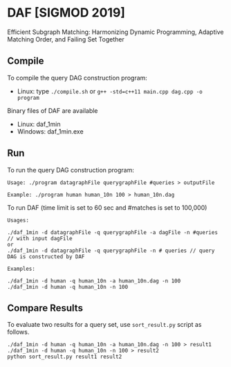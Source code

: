 # DAF [SIGMOD 2019]
Efficient Subgraph Matching: Harmonizing Dynamic Programming, Adaptive Matching Order, and Failing Set Together

## Compile
To compile the query DAG construction program:
- Linux: type `./compile.sh` or `g++ -std=c++11 main.cpp dag.cpp -o program`

Binary files of DAF are available
- Linux: daf_1min
- Windows: daf_1min.exe

## Run

To run the query DAG construction program:
```
Usage: ./program datagraphFile querygraphFile #queries > outputFile
```

```
Example: ./program human human_10n 100 > human_10n.dag
```


To run DAF (time limit is set to 60 sec and #matches is set to 100,000)
```
Usages:

./daf_1min -d datagraphFile -q querygraphFile -a dagFile -n #queries // with input dagFile
or
./daf_1min -d datagraphFile -q querygraphFile -n # queries // query DAG is constructed by DAF
```

```
Examples:

./daf_1min -d human -q human_10n -a human_10n.dag -n 100
./daf_1min -d human -q human_10n -n 100
```

## Compare Results

To evaluate two results for a query set, use `sort_result.py` script as follows.

```
./daf_1min -d human -q human_10n -a human_10n.dag -n 100 > result1
./daf_1min -d human -q human_10n -n 100 > result2
python sort_result.py result1 result2
```
